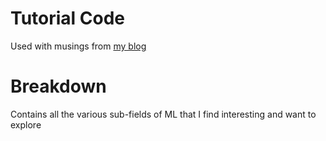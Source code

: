 # Tutorial Code

Used with musings from [my blog](https://ianqs.github.io/blog/)

# Breakdown

Contains all the various sub-fields of ML that I find interesting and want to explore
